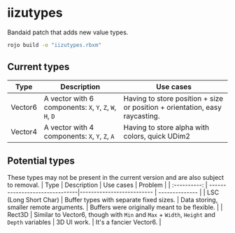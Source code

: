 # iizutypes
Bandaid patch that adds new value types.

```bash
rojo build -o "iizutypes.rbxm"
```

## Current types
| Type         | Description                    | Use cases                 |
| :----------: | -------------------------------|-------------------------- |
| Vector6      | A vector with 6 components: `X`, `Y`, `Z`, `W`, `H`, `D`  | Having to store position + size or position + orientation, easy raycasting. |
| Vector4      | A vector with 4 components: `X`, `Y`, `Z`, `A` | Having to store alpha with colors, quick UDim2 |

## Potential types
These types may not be present in the current version and are also subject to removal.
| Type         | Description                    | Use cases                 | Problem        |
| :----------: | -------------------------------|-------------------------- | -------------- |
| LSC (Long Short Char) | Buffer types with separate fixed sizes.  | Data storing, smaller remote arguments. | Buffers were originally meant to be flexible. |
| Rect3D       | Similar to Vector6, though with `Min` and `Max` + `Width`, `Height`  and `Depth` variables | 3D UI work. | It's a fancier Vector6. |
